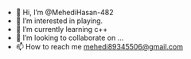 - 👋 Hi, I’m @MehediHasan-482
- 👀 I’m interested in playing.
- 🌱 I’m currently learning c++
- 💞️ I’m looking to collaborate on ...
- 📫 How to reach me mehedi89345506@gmail.com

<!---
MehediHasan-482/MehediHasan-482 is a ✨ special ✨ repository because its `README.md` (this file) appears on your GitHub profile.
You can click the Preview link to take a look at your changes.
--->
